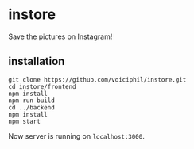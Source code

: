 # instore
Save the pictures on Instagram!

## installation
```
git clone https://github.com/voiciphil/instore.git
cd instore/frontend
npm install
npm run build
cd ../backend
npm install
npm start
```
Now server is running on `localhost:3000`.
